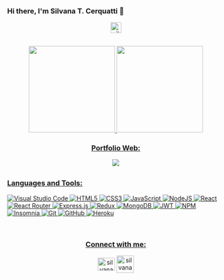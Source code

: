 ### Hi there, I'm Silvana T. Cerquatti 🙋 


<div align="center">
  <img height="25em"  src="https://komarev.com/ghpvc/?username=silc22&label=Profile%20views&color=DAC03C&style=flat" alt="silvana cerquatti" />
</div>

##

<div align="center">
  <a href="https://github.com/silc22">
  
  <img height="200em" src="https://github-readme-stats.vercel.app/api?username=silc22&show_icons=true&theme=gruvbox"/>
    <img height="200em" src="https://github-readme-stats.vercel.app/api/top-langs/?username=silc22&theme=gruvbox"/>
    
</div>

<div align="center">
<h3>Portfolio Web:</h3>
  <p> 
    <a href="https://silvana-cerquatti.herokuapp.com/" target="blank">
    <img src="https://img.icons8.com/external-kiranshastry-lineal-color-kiranshastry/64/000000/external-portfolio-advertising-kiranshastry-lineal-color-kiranshastry.png"/>
  </p>
</div>

##

### Languages and Tools:

![Visual Studio Code](https://img.shields.io/badge/Visual%20Studio%20Code-0078d7.svg?style=for-the-badge&logo=visual-studio-code&logoColor=white)
![HTML5](https://img.shields.io/badge/html5-%23E34F26.svg?style=for-the-badge&logo=html5&logoColor=white)
![CSS3](https://img.shields.io/badge/css3-%231572B6.svg?style=for-the-badge&logo=css3&logoColor=white)
![JavaScript](https://img.shields.io/badge/javascript-%23323330.svg?style=for-the-badge&logo=javascript&logoColor=%23F7DF1E)
![NodeJS](https://img.shields.io/badge/node.js-6DA55F?style=for-the-badge&logo=node.js&logoColor=white)
![React](https://img.shields.io/badge/react-%2320232a.svg?style=for-the-badge&logo=react&logoColor=%2361DAFB)
![React Router](https://img.shields.io/badge/React_Router-CA4245?style=for-the-badge&logo=react-router&logoColor=white)
![Express.js](https://img.shields.io/badge/express.js-%23404d59.svg?style=for-the-badge&logo=express&logoColor=%2361DAFB)
![Redux](https://img.shields.io/badge/redux-%23593d88.svg?style=for-the-badge&logo=redux&logoColor=white)
![MongoDB](https://img.shields.io/badge/MongoDB-%234ea94b.svg?style=for-the-badge&logo=mongodb&logoColor=white)
![JWT](https://img.shields.io/badge/JWT-black?style=for-the-badge&logo=JSON%20web%20tokens)
![NPM](https://img.shields.io/badge/NPM-%23000000.svg?style=for-the-badge&logo=npm&logoColor=white)
![Insomnia](https://img.shields.io/badge/Insomnia-black?style=for-the-badge&logo=insomnia&logoColor=5849BE)
![Git](https://img.shields.io/badge/git-%23F05033.svg?style=for-the-badge&logo=git&logoColor=white)
![GitHub](https://img.shields.io/badge/github-%23121011.svg?style=for-the-badge&logo=github&logoColor=white)
![Heroku](https://img.shields.io/badge/heroku-%23430098.svg?style=for-the-badge&logo=heroku&logoColor=white)




<br />
<div align="center">
  <h3>Connect with me:</h3>
  
  <p>
    <a href="https://www.linkedin.com/in/silvana-cerquatti/" target="blank"><img align="center" src="https://raw.githubusercontent.com/rahuldkjain/github-profile-readme-generator/master/src/images/icons/Social/linked-in-alt.svg" alt="silvana cerquatti" height="30" width="40" /></a>
        <a href="https://t.me/silc1994" target="blank"><img align="center" src="https://img.icons8.com/fluency/48/000000/telegram-app.png" alt="silvana cerquatti" height="40" width="40" /></a>

  </p>
  
   
</div>
